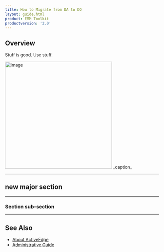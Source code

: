 ```yaml
---
title: How to Migrate from DA to DO
layout: guide.html
product: EMM Toolkit
productversion: '2.0'
---
```


## Overview

Stuff is good. Use stuff. 

<img alt="image" style="height:350px" src="active_edge_01.png"/>
_caption_
<br>

-----

## new major section

-----

### Section sub-section

-----

## See Also

* [About ActiveEdge](../about)
* [Administrative Guide](../setup)
